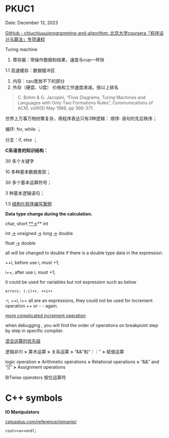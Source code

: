 # PKUC1

Date: December 13, 2023

[GitHub - chiuchiuuu/programming-and-algorithm: 北京大学coursera「程序设计与算法」专项课程](https://github.com/chiuchiuuu/programming-and-algorithm)

Turing machine

1. 寄存器：带操作数据和结果，速度与cup一样快

  1.1 高速缓存：数据缓冲区

1. 内存：cpu里放不下的部分
2. 外存（硬盘、U盘）
价格和工作速度递减，按以上排名

> C. Bohm & G. Jacopini, “Flow Diagrams, Turing Machines and Languages with Only Two Formations Rules”, Communications of ACM, vol9(5) May 1966, pp 366-371.
> 

世界上万事万物纷繁复杂，用程序表达只有3种逻辑：
顺序: 语句的先后秩序；

循环: for, while ；

分支：if, else ；

**C系语言的知识结构：**

30 多个关键字

10 多种基本数据类型；

30 多个基本运算符号；

3 种基本逻辑语句；

1.5 [结构化程序编写案例](https://www.coursera.org/learn/jisuanji-biancheng/lecture/UhSY9/ti-yan-jie-gou-hua-de-cheng-xu-shi-li)

**Data type change during the calculation.**

char, short [**→](https://www.bing.com/ck/a?!&&p=fd5e590412ad8ce6JmltdHM9MTcwMzIwMzIwMCZpZ3VpZD0xZmJiNTk2MS0wODJkLTY3ZTItMTJhNS00YmI5MDk0MDY2NzQmaW5zaWQ9NTIzMw&ptn=3&ver=2&hsh=3&fclid=1fbb5961-082d-67e2-12a5-4bb909406674&psq=%e5%90%91%e5%8f%b3%e7%ae%ad%e5%a4%b4&u=a1aHR0cHM6Ly9iYWlrZS5iYWlkdS5jb20vaXRlbS8lRTIlODYlOTIvNzg0NjQ3MQ&ntb=1)** int

int [→](https://www.bing.com/ck/a?!&&p=fd5e590412ad8ce6JmltdHM9MTcwMzIwMzIwMCZpZ3VpZD0xZmJiNTk2MS0wODJkLTY3ZTItMTJhNS00YmI5MDk0MDY2NzQmaW5zaWQ9NTIzMw&ptn=3&ver=2&hsh=3&fclid=1fbb5961-082d-67e2-12a5-4bb909406674&psq=%e5%90%91%e5%8f%b3%e7%ae%ad%e5%a4%b4&u=a1aHR0cHM6Ly9iYWlrZS5iYWlkdS5jb20vaXRlbS8lRTIlODYlOTIvNzg0NjQ3MQ&ntb=1) unsigned [→](https://www.bing.com/ck/a?!&&p=fd5e590412ad8ce6JmltdHM9MTcwMzIwMzIwMCZpZ3VpZD0xZmJiNTk2MS0wODJkLTY3ZTItMTJhNS00YmI5MDk0MDY2NzQmaW5zaWQ9NTIzMw&ptn=3&ver=2&hsh=3&fclid=1fbb5961-082d-67e2-12a5-4bb909406674&psq=%e5%90%91%e5%8f%b3%e7%ae%ad%e5%a4%b4&u=a1aHR0cHM6Ly9iYWlrZS5iYWlkdS5jb20vaXRlbS8lRTIlODYlOTIvNzg0NjQ3MQ&ntb=1) long [→](https://www.bing.com/ck/a?!&&p=fd5e590412ad8ce6JmltdHM9MTcwMzIwMzIwMCZpZ3VpZD0xZmJiNTk2MS0wODJkLTY3ZTItMTJhNS00YmI5MDk0MDY2NzQmaW5zaWQ9NTIzMw&ptn=3&ver=2&hsh=3&fclid=1fbb5961-082d-67e2-12a5-4bb909406674&psq=%e5%90%91%e5%8f%b3%e7%ae%ad%e5%a4%b4&u=a1aHR0cHM6Ly9iYWlrZS5iYWlkdS5jb20vaXRlbS8lRTIlODYlOTIvNzg0NjQ3MQ&ntb=1) double

float [→](https://www.bing.com/ck/a?!&&p=fd5e590412ad8ce6JmltdHM9MTcwMzIwMzIwMCZpZ3VpZD0xZmJiNTk2MS0wODJkLTY3ZTItMTJhNS00YmI5MDk0MDY2NzQmaW5zaWQ9NTIzMw&ptn=3&ver=2&hsh=3&fclid=1fbb5961-082d-67e2-12a5-4bb909406674&psq=%e5%90%91%e5%8f%b3%e7%ae%ad%e5%a4%b4&u=a1aHR0cHM6Ly9iYWlrZS5iYWlkdS5jb20vaXRlbS8lRTIlODYlOTIvNzg0NjQ3MQ&ntb=1) double

all will be changed to double if there is a double type data in the expression.

++i, before use i, must +1;

i++, after use i, must +1;

it could be used for variables but not expression such as below

`errors: (-i)++, ++i++` 

-i, ++i, i++ all are an expressions, they could not be used for increment operation ++ or - - again.

 [more complicated increment operation](https://www.coursera.org/learn/jisuanji-biancheng/lecture/39QkH/zi-zeng-zi-jian-yun-suan) 

when debugging , you will find the order of operations on breakpoint step by step in specific compiler.

[混合运算的优先级](https://www.coursera.org/learn/jisuanji-biancheng/lecture/dIKXB/luo-ji-yun-suan-yu-hun-he-yun-suan)

逻辑非(!)  **>**  算术运算  **>** 关系运算  **>**  “&&”和“｜｜”  **>**  赋值运算

logic operation **>** Arithmetic operations **>** Relational operations **>** “&&” and “||” **>** Assignment operations

BITwise operators 按位运算符

# C++ symbols

**IO Manipulators**

[cplusplus.com/reference/iomanip/](https://cplusplus.com/reference/iomanip/)

`cout<<a<<endl;`